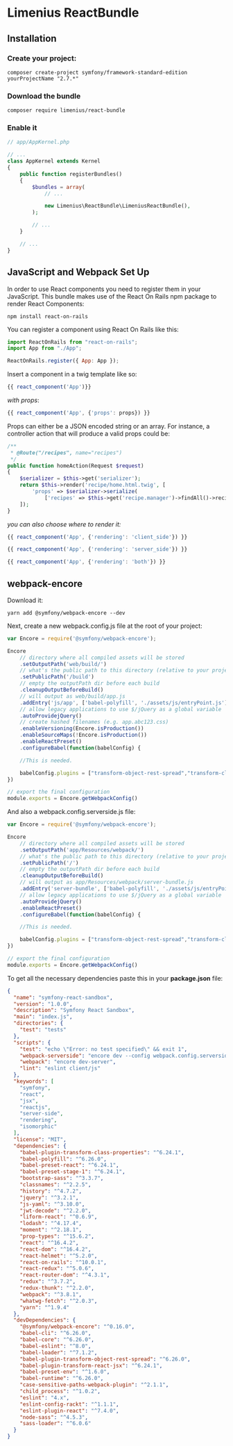 # Limenius ReactBundle

## Installation

### Create your project:
```
composer create-project symfony/framework-standard-edition yourProjectName "2.7.*"
```

### Download the bundle
```
composer require limenius/react-bundle
```

### Enable it
```php
// app/AppKernel.php

// ...
class AppKernel extends Kernel
{
    public function registerBundles()
    {
        $bundles = array(
            // ...

            new Limenius\ReactBundle\LimeniusReactBundle(),
        );

        // ...
    }

    // ...
}
```
## JavaScript and Webpack Set Up
In order to use React components you need to register them in your JavaScript. This bundle makes use of the React On Rails npm package to render React Components:
```
npm install react-on-rails
```
You can register a component using React On Rails like this:
```js
import ReactOnRails from "react-on-rails";
import App from "./App";

ReactOnRails.register({ App: App });
```

Insert a component in a twig template like so:
```js
{{ react_component('App')}}
```
*with props*:
```js
{{ react_component('App', {'props': props}) }}
```
Props can either be a JSON encoded string or an array. For instance, a controller action that will produce a valid props could be:
```php
/**
 * @Route("/recipes", name="recipes")
 */
public function homeAction(Request $request)
{
    $serializer = $this->get('serializer');
    return $this->render('recipe/home.html.twig', [
        'props' => $serializer->serialize(
            ['recipes' => $this->get('recipe.manager')->findAll()->recipes], 'json')
    ]);
}
```

*you can also choose where to render it:*
```js
{{ react_component('App', {'rendering': 'client_side'}) }}
```
```js
{{ react_component('App', {'rendering': 'server_side'}) }}
```
```js
{{ react_component('App', {'rendering': 'both'}) }}
```
## webpack-encore
Download it:
```
yarn add @symfony/webpack-encore --dev
```
Next, create a new webpack.config.js file at the root of your project:
```js
var Encore = require('@symfony/webpack-encore');

Encore
    // directory where all compiled assets will be stored
    .setOutputPath('web/build/')
    // what's the public path to this directory (relative to your project's document root dir)
    .setPublicPath('/build')
    // empty the outputPath dir before each build
    .cleanupOutputBeforeBuild()
    // will output as web/build/app.js
    .addEntry('js/app', ['babel-polyfill', './assets/js/entryPoint.js'])
    // allow legacy applications to use $/jQuery as a global variable
    .autoProvidejQuery()
    // create hashed filenames (e.g. app.abc123.css)
    .enableVersioning(Encore.isProduction())
    .enableSourceMaps(!Encore.isProduction())
    .enableReactPreset()
    .configureBabel(function(babelConfig) {

    //This is needed.

    babelConfig.plugins = ["transform-object-rest-spread","transform-class-properties"]
})

// export the final configuration
module.exports = Encore.getWebpackConfig()
```

And also a webpack.config.serverside.js file:
```js
var Encore = require('@symfony/webpack-encore');

Encore
    // directory where all compiled assets will be stored
    .setOutputPath('app/Resources/webpack/')
    // what's the public path to this directory (relative to your project's document root dir)
    .setPublicPath('/')
    // empty the outputPath dir before each build
    .cleanupOutputBeforeBuild()
    // will output as app/Resources/webpack/server-bundle.js
    .addEntry('server-bundle', ['babel-polyfill', './assets/js/entryPoint.js'])
    // allow legacy applications to use $/jQuery as a global variable
    .autoProvidejQuery()
    .enableReactPreset()
    .configureBabel(function(babelConfig) {

    //This is needed.

    babelConfig.plugins = ["transform-object-rest-spread","transform-class-properties"]
})

// export the final configuration
module.exports = Encore.getWebpackConfig()
```

To get all the necessary dependencies paste this in your **package.json** file:
```json
{
  "name": "symfony-react-sandbox",
  "version": "1.0.0",
  "description": "Symfony React Sandbox",
  "main": "index.js",
  "directories": {
    "test": "tests"
  },
  "scripts": {
    "test": "echo \"Error: no test specified\" && exit 1",
    "webpack-serverside": "encore dev --config webpack.config.serverside.js --watch",
    "webpack": "encore dev-server",
    "lint": "eslint client/js"
  },
  "keywords": [
    "symfony",
    "react",
    "jsx",
    "reactjs",
    "server-side",
    "rendering",
    "isomorphic"
  ],
  "license": "MIT",
  "dependencies": {
    "babel-plugin-transform-class-properties": "^6.24.1",
    "babel-polyfill": "^6.26.0",
    "babel-preset-react": "^6.24.1",
    "babel-preset-stage-1": "^6.24.1",
    "bootstrap-sass": "^3.3.7",
    "classnames": "^2.2.5",
    "history": "^4.7.2",
    "jquery": "^3.2.1",
    "js-yaml": "^3.10.0",
    "jwt-decode": "^2.2.0",
    "liform-react": "^0.6.9",
    "lodash": "^4.17.4",
    "moment": "^2.18.1",
    "prop-types": "^15.6.2",
    "react": "^16.4.2",
    "react-dom": "^16.4.2",
    "react-helmet": "^5.2.0",
    "react-on-rails": "^10.0.1",
    "react-redux": "^5.0.6",
    "react-router-dom": "^4.3.1",
    "redux": "^3.7.2",
    "redux-thunk": "^2.2.0",
    "webpack": "^3.8.1",
    "whatwg-fetch": "^2.0.3",
    "yarn": "^1.9.4"
  },
  "devDependencies": {
    "@symfony/webpack-encore": "^0.16.0",
    "babel-cli": "^6.26.0",
    "babel-core": "^6.26.0",
    "babel-eslint": "^8.0",
    "babel-loader": "^7.1.2",
    "babel-plugin-transform-object-rest-spread": "^6.26.0",
    "babel-plugin-transform-react-jsx": "^6.24.1",
    "babel-preset-env": "^1.6.0",
    "babel-runtime": "^6.26.0",
    "case-sensitive-paths-webpack-plugin": "^2.1.1",
    "child_process": "^1.0.2",
    "eslint": "4.x",
    "eslint-config-rackt": "^1.1.1",
    "eslint-plugin-react": "^7.4.0",
    "node-sass": "^4.5.3",
    "sass-loader": "^6.0.6"
  }
}

```